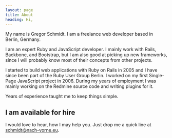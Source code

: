 ```yaml
---
layout: page
title: About
heading: Hi,
---
```


My name is Gregor Schmidt. I am a freelance web developer based in Berlin,
Germany.

I am an expert Ruby and JavaScript developer. I mainly work with Rails,
Backbone, and Bootstrap, but I am also good at picking up new frameworks, since
I will probably know most of their concepts from other projects.

I started to build web applications with Ruby on Rails in 2005 and I have since
been part of the Ruby User Group Berlin. I worked on my first Single-Page
JavaScript project in 2006. During my years of employment I was mainly working
on the Redmine source code and writing plugins for it.

Years of experience taught me to keep things simple.


I am available for hire
-----------------------

I would love to hear, how I may help you. Just drop me a quick line at
[schmidt@nach-vorne.eu](mailto:schmidt@nach-vorne.eu?subject=Let's%20talk!).
